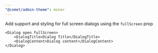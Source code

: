 ```yaml
---
"@comet/admin-theme": minor
---
```


Add support and styling for full screen dialogs using the `fullScreen` prop

```tsx
<Dialog open fullScreen>
    <DialogTitle>Dialog Title</DialogTitle>
    <DialogContent>Dialog content</DialogContent>
</Dialog>
```
